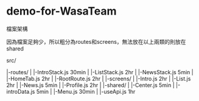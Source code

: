 # demo-for-WasaTeam

檔案架構

因為檔案足夠少，所以粗分為routes和screens，無法放在以上兩類的則放在shared

src/

|-routes/
|   |-IntroStack.js   30min
|   |-ListStack.js    2hr
|   |-NewsStack.js    5min
|   |-HomeTab.js      2hr
|   |-RootRoute.js    2hr
|
|-screens/
|   |-Intro.js        2hr
|   |-List.js         2hr
|   |-News.js         5min
|   |-Profile.js      2hr
|
|-shared/ 
|   |-Center.js       5min
|   |-introData.js    5min
|   |-Menu.js         30min
|   |-useApi.js       1hr
